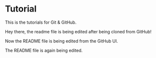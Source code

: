 # Tutorial
This is the tutorials for Git &amp; GitHub.


Hey there, the readme file is being edited after being cloned from GitHub!

Now the README file is being edited from the GitHub UI.

The README file is again being edited.
